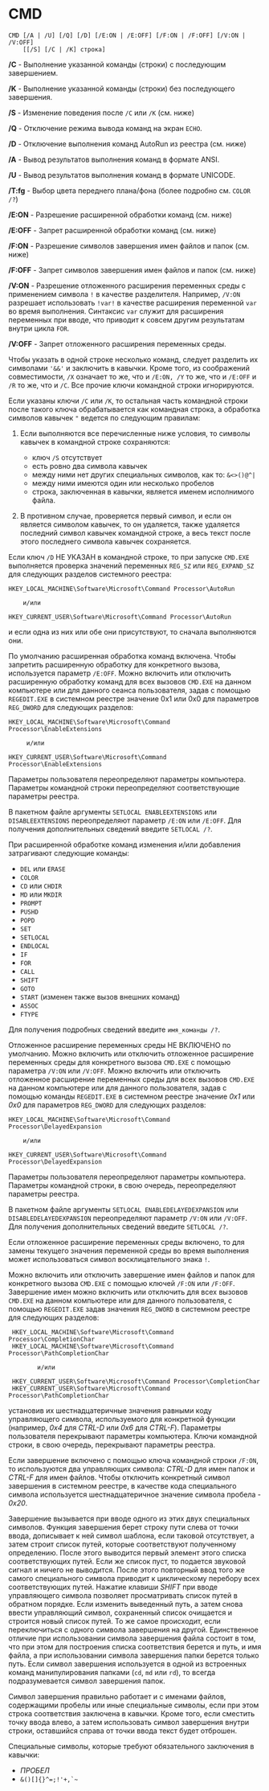 # CMD
```
CMD [/A | /U] [/Q] [/D] [/E:ON | /E:OFF] [/F:ON | /F:OFF] [/V:ON | /V:OFF]
    [[/S] [/C | /K] строка]
```

**/C**     -  Выполнение указанной команды (строки) с последующим завершением.

**/K**     -  Выполнение указанной команды (строки) без последующего завершения.  

**/S**      - Изменение поведения после `/C` или `/K` (см. ниже)  

**/Q**      - Отключение режима вывода команд на экран `ECHO`.  

**/D**      - Отключение выполнения команд AutoRun из реестра (см. ниже)  

**/A**      - Вывод результатов выполнения команд в формате ANSI.  

**/U**      - Вывод результатов выполнения команд в формате UNICODE.  

**/T:fg**    - Выбор цвета переднего плана/фона (более подробно см. `COLOR /?`)  

**/E:ON**   - Разрешение расширенной обработки команд (см. ниже)  

**/E:OFF**  - Запрет расширенной обработки команд (см. ниже)  

**/F:ON**   - Разрешение символов завершения имен файлов и папок (см. ниже)  

**/F:OFF**  - Запрет символов завершения имен файлов и папок (см. ниже) 

**/V:ON**   - Разрешение отложенного расширения переменных среды с применением
        символа `!` в качестве разделителя. Например, `/V:ON` разрешает
        использовать `!var!` в качестве расширения переменной `var` во время
        выполнения. Синтаксис `var` служит для расширения переменных
        при вводе, что приводит к совсем другим результатам внутри
        цикла `FOR`.  

**/V:OFF**  - Запрет отложенного расширения переменных среды.

Чтобы указать в одной строке несколько команд, следует разделить их
символами `'&&'` и заключить в кавычки. Кроме того, из соображений
совместимости, `/X` означает то же, что и `/E:ON, /Y` то же, что и `/E:OFF`
и `/R` то же, что и `/C`.  Все прочие ключи командной строки игнорируются.

Если указаны ключи `/C` или `/K`, то остальная часть командной строки после
такого ключа обрабатывается как командная строка, а обработка символов
кавычек `"` ведется по следующим правилам:

1.  Если выполняются все перечисленные ниже условия, то символы
    кавычек в командной строке сохраняются:

       - ключ `/S` отсутствует
       - есть ровно два символа кавычек
       - между ними нет других специальных символов, как то: `&<>()@^|`
       - между ними имеются один или несколько пробелов
       - строка, заключенная в кавычки, является именем исполнимого
         файла.

2.  В противном случае, проверяется первый символ, и если он является        символом кавычек, то он удаляется, также удаляется последний символ кавычек командной строке, а весь текст после этого последнего символа кавычек сохраняется.

Если ключ `/D`  НЕ УКАЗАН в командной строке, то при запуске `CMD.EXE`
выполняется проверка значений переменных `REG_SZ` или `REG_EXPAND_SZ`
для следующих разделов системного реестра:

    HKEY_LOCAL_MACHINE\Software\Microsoft\Command Processor\AutoRun

        и/или

    HKEY_CURRENT_USER\Software\Microsoft\Command Processor\AutoRun

и если одна из них или обе они присутствуют, то сначала выполняются они.

По умолчанию расширенная обработка команд включена.  Чтобы запретить
расширенную обработку для конкретного вызова, используется параметр `/E:OFF`.
Можно включить или отключить расширенную обработку команд для всех вызовов
`CMD.EXE` на данном компьютере или для данного сеанса пользователя, задав с
помощью `REGEDIT.EXE` в системном реестре значение 0x1 или 0x0 для параметров
`REG_DWORD` для следующих разделов:

   ```
   HKEY_LOCAL_MACHINE\Software\Microsoft\Command Processor\EnableExtensions

        и/или

   HKEY_CURRENT_USER\Software\Microsoft\Command Processor\EnableExtensions
```
Параметры пользователя переопределяют параметры компьютера.
Параметры командной строки переопределяют соответствующие параметры реестра.

В пакетном файле аргументы `SETLOCAL ENABLEEXTENSIONS` или `DISABLEEXTENSIONS`
переопределяют параметр `/E:ON` или `/E:OFF`. Для получения дополнительных
сведений введите `SETLOCAL /?`.

При расширенной обработке команд изменения и/или добавления затрагивают
следующие команды:

  * `DEL` или `ERASE`  
  * `COLOR`  
  * `CD` или `CHDIR`  
  * `MD` или `MKDIR`  
  * `PROMPT`  
  * `PUSHD`  
  * `POPD`  
  * `SET`  
  * `SETLOCAL`  
  * `ENDLOCAL`  
  * `IF`  
  * `FOR`  
  * `CALL`  
  * `SHIFT`  
  * `GOTO`  
  * `START` (изменен также вызов внешних команд)  
  * `ASSOC`  
  * `FTYPE`  

Для получения подробных сведений введите `имя_команды /?`.

Отложенное расширение переменных среды НЕ ВКЛЮЧЕНО по умолчанию. Можно
включить или отключить отложенное расширение переменных среды для конкретного
вызова `CMD.EXE` с помощью параметра `/V:ON` или `/V:OFF`. Можно включить или
отключить отложенное расширение переменных среды для всех вызовов `CMD.EXE` на
данном компьютере или для данного пользователя, задав с помощью команды
`REGEDIT.EXE` в системном реестре значение *0x1* или *0x0* для параметров `REG_DWORD`
для следующих разделов:

    HKEY_LOCAL_MACHINE\Software\Microsoft\Command Processor\DelayedExpansion

        и/или

    HKEY_CURRENT_USER\Software\Microsoft\Command Processor\DelayedExpansion

Параметры пользователя переопределяют параметры компьютера. Параметры командной
строки, в свою очередь, переопределяют параметры реестра.

В пакетном файле аргументы `SETLOCAL ENABLEDELAYEDEXPANSION` или
`DISABLEDELAYEDEXPANSION` переопределяют параметр `/V:ON` или `/V:OFF`. Для получения дополнительных сведений введите `SETLOCAL /?`.

Если отложенное расширение переменных среды включено, то для замены текущего
значения переменной среды во время выполнения может использоваться символ
восклицательного знака `!`.

Можно включить или отключить завершение имен файлов и папок для
конкретного вызова `CMD.EXE` с помощью ключей `/F:ON` или `/F:OFF`.
Завершение имен можно включить или отключить для
всех вызовов `CMD.EXE` на данном компьютере или для данного пользователя,
с помощью `REGEDIT.EXE` задав значения `REG_DWORD` в системном реестре
для следующих разделов:
```
 HKEY_LOCAL_MACHINE\Software\Microsoft\Command Processor\CompletionChar
 HKEY_LOCAL_MACHINE\Software\Microsoft\Command Processor\PathCompletionChar

        и/или

 HKEY_CURRENT_USER\Software\Microsoft\Command Processor\CompletionChar
 HKEY_CURRENT_USER\Software\Microsoft\Command Processor\PathCompletionChar
```
установив их шестнадцатеричные значения равными коду управляющего символа,
используемого для конкретной функции (например, *0x4* для *CTRL-D* или *0x6* для
*CTRL-F*). Параметры пользователя перекрывают параметры компьютера.
Ключи командной строки, в свою очередь, перекрывают параметры реестра.

Если завершение включено с помощью ключа командной строки `/F:ON`,
то используются два управляющих символа: *CTRL-D* для имен папок и *CTRL-F*
для имен файлов. Чтобы отключить конкретный символ завершения в системном
реестре, в качестве кода специального символа используется шестнадцатеричное
значение символа пробела - *0x20*.

Завершение вызывается при вводе одного из этих двух специальных символов.
Функция завершения берет строку пути слева от точки ввода, дописывает
к ней символ шаблона, если таковой отсутствует, а затем строит список
путей, которые соответствуют полученному определению. После этого
выводится первый элемент этого списка соответствующих путей. Если же
список пуст, то подается звуковой сигнал и ничего не выводится.
После этого повторный ввод того же самого специального символа приводит
к циклическому перебору всех соответствующих путей. Нажатие клавиши
*SHIFT* при вводе управляющего символа позволяет просматривать список
путей в обратном порядке. Если изменить выведенный путь, а затем снова
ввести управляющий символ, сохраненный список очищается и строится новый
список путей. То же самое происходит, если переключиться с одного символа
завершения на другой. Единственное отличие при использовании символа
завершения файла состоит в том, что при этом для построения списка
соответствия берется и путь, и имя файла, а при использовании символа
завершения папки берется только путь. Если символ завершения используется
в одной из встроенных команд манипулирования папками (`cd`, `md` или `rd`), то
всегда подразумевается символ завершения папок.

Символ завершения правильно работает и с именами файлов, содержащими
пробелы или иные специальные символы, если при этом строка соответствия
заключена в кавычки. Кроме того, если сместить точку ввода влево, а затем
использовать символ завершения внутри строки, оставшийся справа от точки
ввода текст будет отброшен.

Специальные символы, которые требуют обязательного заключения в кавычки:  
* *ПРОБЕЛ*    
* ``&()[]{}^=;!'+,`~``